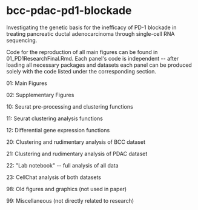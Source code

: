 # bcc-pdac-pd1-blockade
Investigating the genetic basis for the inefficacy of PD-1 blockade in treating pancreatic ductal adenocarcinoma through single-cell RNA sequencing.


Code for the reproduction of all main figures can be found in 01_PD1ResearchFinal.Rmd. Each panel's code is independent -- after loading all necessary packages and datasets each panel can be produced solely with the code listed under the corresponding section. 



01: Main Figures 

02: Supplementary Figures


10: Seurat pre-processing and clustering functions

11: Seurat clustering analysis functions

12: Differential gene expression functions


20: Clustering and rudimentary analysis of BCC dataset

21: Clustering and rudimentary analysis of PDAC dataset

22: "Lab notebook" -- full analysis of all data

23: CellChat analysis of both datasets


98: Old figures and graphics (not used in paper)

99: Miscellaneous (not directly related to research)
